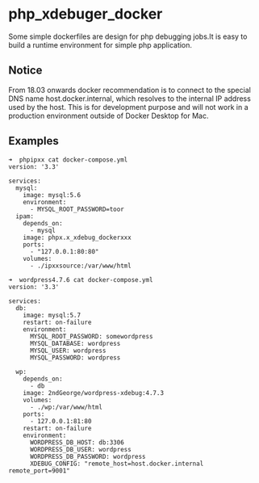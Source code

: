# php_xdebuger_docker
Some simple dockerfiles are design for php debugging jobs.It is easy to build a runtime environment for simple php application.

## Notice
From 18.03 onwards docker recommendation is to connect to the special DNS name host.docker.internal, which resolves to the internal IP address used by the host. This is for development purpose and will not work in a production environment outside of Docker Desktop for Mac.

## Examples
```
➜  phpipxx cat docker-compose.yml 
version: '3.3'

services:
  mysql:
    image: mysql:5.6
    environment:
      - MYSQL_ROOT_PASSWORD=toor
  ipam:
    depends_on:
      - mysql
    image: phpx.x_xdebug_dockerxxx
    ports:
      - "127.0.0.1:80:80"
    volumes:
      - ./ipxxsource:/var/www/html
```

```
➜  wordpress4.7.6 cat docker-compose.yml 
version: '3.3'

services:
  db:
    image: mysql:5.7
    restart: on-failure
    environment:
      MYSQL_ROOT_PASSWORD: somewordpress
      MYSQL_DATABASE: wordpress
      MYSQL_USER: wordpress
      MYSQL_PASSWORD: wordpress

  wp:
    depends_on:
      - db
    image: 2ndGeorge/wordpress-xdebug:4.7.3
    volumes:
      - ./wp:/var/www/html
    ports:
      - 127.0.0.1:81:80
    restart: on-failure
    environment:
      WORDPRESS_DB_HOST: db:3306
      WORDPRESS_DB_USER: wordpress
      WORDPRESS_DB_PASSWORD: wordpress
      XDEBUG_CONFIG: "remote_host=host.docker.internal remote_port=9001"
```